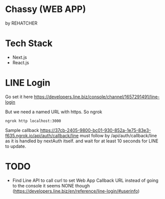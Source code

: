 # Chassy (WEB APP)
by REHATCHER

# Tech Stack
* Next.js
* React.js

# LINE Login
Go set it here
https://developers.line.biz/console/channel/1657291491/line-login

But we need a named URL with https.
So ngrok

```
ngrok http localhost:3000
```
Sample callback
https://37cb-2405-9800-bc01-930-852a-1e75-83e3-f635.ngrok.io/api/auth/callback/line
must follow by /api/auth/callback/line as it is handled by nextAuth itself.
and wait for at least 10 seconds for LINE to update.
# TODO
- Find Line API to call curl to set Web App Callback URL instead of going to the console
  it seems NONE though (https://developers.line.biz/en/reference/line-login/#userinfo)